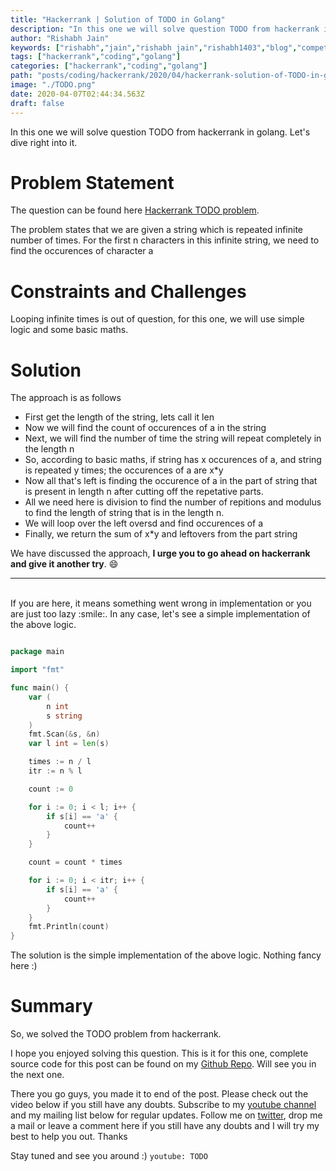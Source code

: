 ```yaml
---
title: "Hackerrank | Solution of TODO in Golang"
description: "In this one we will solve question TODO from hackerrank in golang. Let's dive right into it."
author: "Rishabh Jain"
keywords: ["rishabh","jain","rishabh jain","rishabh1403","blog","competitive","coding","programming","tech","technology","go","golang","hackerrank","hackerrank solutions","solutions in golang","TODO"]
tags: ["hackerrank","coding","golang"]
categories: ["hackerrank","coding","golang"]
path: "posts/coding/hackerrank/2020/04/hackerrank-solution-of-TODO-in-golang/"
image: "./TODO.png"
date: 2020-04-07T02:44:34.563Z
draft: false
---
```

In this one we will solve question TODO from hackerrank in golang. Let's dive right into it.
<!--more-->

# Problem Statement
The question can be found here [Hackerrank TODO problem](TODO). 

The problem states that we are given a string which is repeated infinite number of times. For the first  n characters in this infinite string, we need to find the occurences of character a

# Constraints and Challenges

Looping infinite times is out of question, for this one, we will use simple logic and some basic maths.

# Solution

The approach is as follows
- First get the length of the string, lets call it len
- Now we will find the count of occurences of a in the string
- Next, we will find the number of time the string will repeat completely in the length n
- So, according to basic maths, if string has x occurences of a, and string is repeated y times; the occurences of a are x*y
- Now all that's left is finding the occurence of a in the part of string that is present in length n after cutting off the repetative parts.
- All we need here is division to find the number of repitions and modulus to find the length of string that is in the length n.
- We will loop over the left oversd and find occurences of a
- Finally, we return the sum of x*y and leftovers from the part string



We have discussed the approach, **I urge you to go ahead on hackerrank and give it another try**. :smile:

<hr />
<br />
If you are here, it means something went wrong in implementation or you are just too lazy :smile:. In any case, let's see a simple implementation of the above logic.

```go

package main

import "fmt"

func main() {
	var (
		n int
		s string
	)
	fmt.Scan(&s, &n)
	var l int = len(s)

	times := n / l
	itr := n % l

	count := 0

	for i := 0; i < l; i++ {
		if s[i] == 'a' {
			count++
		}
	}

	count = count * times

	for i := 0; i < itr; i++ {
		if s[i] == 'a' {
			count++
		}
	}
	fmt.Println(count)
}

```

The solution is the simple implementation of the above logic. Nothing fancy here :)

# Summary

So, we solved the TODO problem from hackerrank.

I hope you enjoyed solving this question. This is it for this one, complete source code for this post can be found on my [Github Repo](https://github.com/rishabh1403/hackerrank-golang-solutions). Will see you in the next one.

There you go guys, you made it to end of the post. Please check out the video below if you still have any doubts. Subscribe to my [youtube channel](https://www.youtube.com/rishabh1403) and my mailing list below for regular updates. Follow me on [twitter](https://www.twitter.com/rishabhjain1403), drop me a mail or leave a comment here if you still have any doubts and I will try my best to help you out. Thanks

Stay tuned and see you around :)
`youtube: TODO`  
